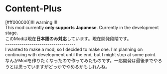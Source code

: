 # Content-Plus
[#ff000000]!!! warning !!!<br>
This mod currently <b>only supports Japanese</b>. Currently in the development stage.<br>
このModは現在<b>日本語のみ対応</b>しています。現在開発段階です。<br>
-----------------------------------<br>
I wanted to make a mod, so I decided to make one. I'm planning on continuing with development until the end, but I might stop at some point.<br>
なんかModを作りたくなったので作ってみたものです。一応開発は最後までやろうとは思っていますがどっかでやめるかもしれんね。<br>
